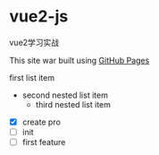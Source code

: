 # vue2-js
vue2学习实战

This site war built using [GitHub Pages](https://pages.github.com/)

first list item 
- second nested list item
  - third nested list item

- [x] create pro
- [ ] init
- [ ] first feature
